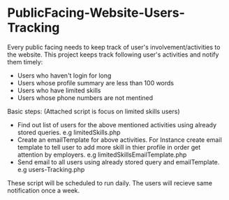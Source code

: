 PublicFacing-Website-Users-Tracking
===========================
Every public facing needs to keep track of user's involvement/activities to the website.
This project keeps track following user's activities and notify them timely:
* Users who haven't login for long 
* Users whose profile summary are less than 100 words
* Users who have limited skills
* Users whose phone numbers are not mentined


Basic steps: (Attached script is focus on limited skills users)
* Find out list of users for the above mentioned activities using already stored queries. e.g limitedSkills.php
* Create an emailTemplate for above activities. For Instance create email template to tell user to add more skill in thier profile in order get attention by employers. e.g limitedSkillsEmailTemplate.php
* Send email to all users using already stored query and emailTemplate. e.g users-Tracking.php
 

These script will be scheduled to run daily. The users will recieve same notification once a week.
